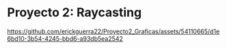 # Proyecto 2: Raycasting
https://github.com/erickguerra22/Proyecto2_Graficas/assets/54110665/d1e6bd10-3b54-4245-bbd6-a93db5ea2542
